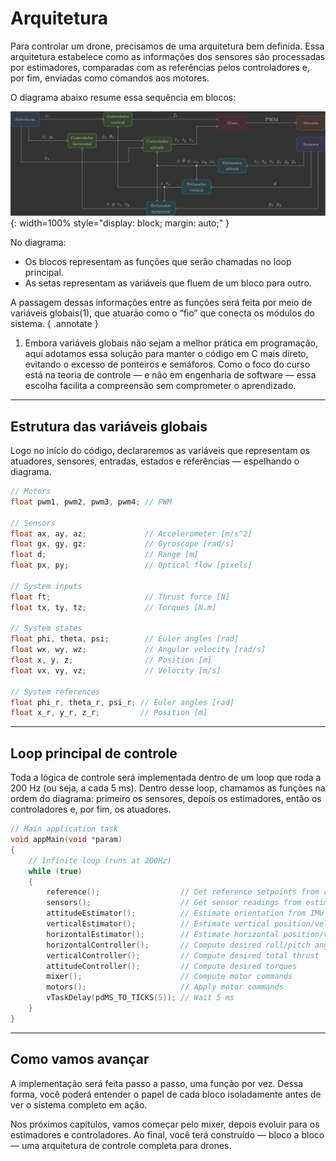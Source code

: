 # Arquitetura

Para controlar um drone, precisamos de uma arquitetura bem definida. Essa arquitetura estabelece como as informações dos sensores são processadas por estimadores, comparadas com as referências pelos controladores e, por fim, enviadas como comandos aos motores.

O diagrama abaixo resume essa sequência em blocos:

![Architecture](images/architecture_horizontal_controller.svg){: width=100% style="display: block; margin: auto;" }

No diagrama:

- Os blocos representam as funções que serão chamadas no loop principal.
- As setas representam as variáveis que fluem de um bloco para outro.

A passagem dessas informações entre as funções será feita por meio de variáveis globais(1), que atuarão como o “fio” que conecta os módulos do sistema.
{ .annotate }

1. Embora variáveis globais não sejam a melhor prática em programação, aqui adotamos essa solução para manter o código em C mais direto, evitando o excesso de ponteiros e semáforos. Como o foco do curso está na teoria de controle — e não em engenharia de software — essa escolha facilita a compreensão sem comprometer o aprendizado.

---

## Estrutura das variáveis globais

Logo no início do código, declararemos as variáveis que representam os atuadores, sensores, entradas, estados e referências — espelhando o diagrama.

```c
// Motors
float pwm1, pwm2, pwm3, pwm4; // PWM

// Sensors
float ax, ay, az;             // Accelerometer [m/s^2]
float gx, gy, gz;             // Gyroscope [rad/s]
float d;                      // Range [m]
float px, py;                 // Optical flow [pixels]

// System inputs
float ft;                     // Thrust force [N]
float tx, ty, tz;             // Torques [N.m]

// System states
float phi, theta, psi;        // Euler angles [rad]
float wx, wy, wz;             // Angular velocity [rad/s]
float x, y, z;                // Position [m]
float vx, vy, vz;             // Velocity [m/s]

// System references
float phi_r, theta_r, psi_r; // Euler angles [rad]
float x_r, y_r, z_r;         // Position [m]
```

---

## Loop principal de controle

Toda a lógica de controle será implementada dentro de um loop que roda a 200 Hz (ou seja, a cada 5 ms). Dentro desse loop, chamamos as funções na ordem do diagrama: primeiro os sensores, depois os estimadores, então os controladores e, por fim, os atuadores.

```c
// Main application task
void appMain(void *param)
{
    // Infinite loop (runs at 200Hz)
    while (true)
    {
        reference();                  // Get reference setpoints from commander module
        sensors();                    // Get sensor readings from estimator module
        attitudeEstimator();          // Estimate orientation from IMU sensor
        verticalEstimator();          // Estimate vertical position/velocity from range sensor
        horizontalEstimator();        // Estimate horizontal position/velocity from optical flow sensor
        horizontalController();       // Compute desired roll/pitch angles
        verticalController();         // Compute desired total thrust
        attitudeController();         // Compute desired torques
        mixer();                      // Compute motor commands
        motors();                     // Apply motor commands
        vTaskDelay(pdMS_TO_TICKS(5)); // Wait 5 ms
    }
}
```

---

## Como vamos avançar

A implementação será feita passo a passo, uma função por vez. Dessa forma, você poderá entender o papel de cada bloco isoladamente antes de ver o sistema completo em ação.

Nos próximos capítulos, vamos começar pelo mixer, depois evoluir para os estimadores e controladores. Ao final, você terá construído — bloco a bloco — uma arquitetura de controle completa para drones.